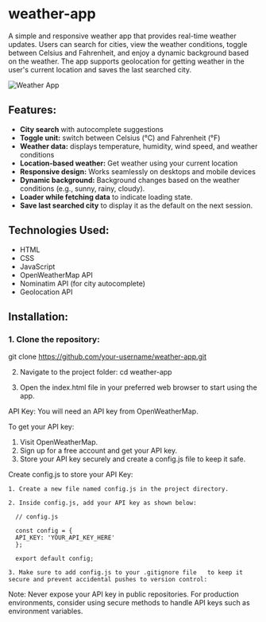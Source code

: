 # weather-app
A simple and responsive weather app that provides real-time weather updates. Users can search for cities, view the weather conditions, toggle between Celsius and Fahrenheit, and enjoy a dynamic background based on the weather. The app supports geolocation for getting weather in the user's current location and saves the last searched city.

![Weather App](https://i.imgur.com/G7DnHVt.png)

## Features:
- **City search** with autocomplete suggestions
- **Toggle unit:** switch between Celsius (°C) and Fahrenheit (°F)
- **Weather data:** displays temperature, humidity, wind speed, and weather conditions
- **Location-based weather:** Get weather using your current location
- **Responsive design:** Works seamlessly on desktops and mobile devices
- **Dynamic background:** Background changes based on the weather conditions (e.g., sunny, rainy, cloudy).
- **Loader while fetching data** to indicate loading state.
- **Save last searched city** to display it as the default on the next session.

## Technologies Used:
- HTML
- CSS
- JavaScript
- OpenWeatherMap API
- Nominatim API (for city autocomplete)
- Geolocation API

## Installation:

### 1. Clone the repository:
  git clone https://github.com/your-username/weather-app.git

2. Navigate to the project folder:
  cd weather-app

3. Open the index.html file in your preferred web browser to start using the app.

  API Key: 
  You will need an API key from OpenWeatherMap.

  To get your API key:
  1. Visit OpenWeatherMap.
  2. Sign up for a free account and get your API key.
  3. Store your API key securely and create a config.js file to keep it safe.

  Create config.js to store your API Key:

    1. Create a new file named config.js in the project directory.

    2. Inside config.js, add your API key as shown below:

      // config.js

      const config = {
      API_KEY: 'YOUR_API_KEY_HERE'
      };

      export default config;

    3. Make sure to add config.js to your .gitignore file   to keep it secure and prevent accidental pushes to version control:
    

Note: Never expose your API key in public repositories. For production environments, consider using secure methods to handle API keys such as environment variables.

